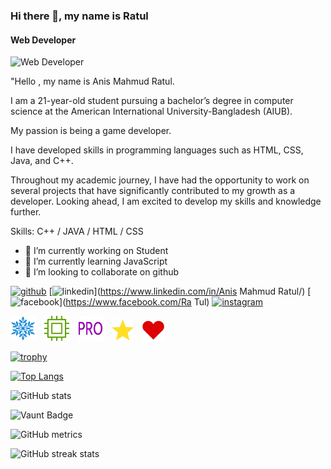 ### Hi there 👋, my name is Ratul
#### Web Developer
![Web Developer](https://scontent.fzyl2-2.fna.fbcdn.net/v/t39.30808-6/448656316_430299146638327_1314802956824854912_n.jpg?_nc_cat=106&ccb=1-7&_nc_sid=a5f93a&_nc_ohc=9DQXJfpR5PsQ7kNvgETb6Mu&_nc_ht=scontent.fzyl2-2.fna&oh=00_AYBs6ctotXL2y9fR46qT2HhKsvfhosLg1ZsPswZgwSfMmQ&oe=66C443B1)

"Hello , my name is Anis Mahmud Ratul.

 I am a 21-year-old student pursuing a bachelor’s degree in computer science at the American International University-Bangladesh (AIUB).

 My passion is being a game developer. 

I have developed skills in programming languages such as HTML, CSS, Java, and C++.

 Throughout my academic journey, I have had the opportunity to work on several projects that have significantly contributed to my growth as a developer. Looking ahead, I am excited to develop my skills and knowledge further. 



Skills: C++ / JAVA  / HTML / CSS

- 🔭 I’m currently working on Student 
- 🌱 I’m currently learning JavaScript 
- 👯 I’m looking to collaborate on github 


[<img src='https://cdn.jsdelivr.net/npm/simple-icons@3.0.1/icons/github.svg' alt='github' height='40'>](https://github.com/anismahmudratul)  [<img src='https://cdn.jsdelivr.net/npm/simple-icons@3.0.1/icons/linkedin.svg' alt='linkedin' height='40'>](https://www.linkedin.com/in/Anis Mahmud Ratul/)  [<img src='https://cdn.jsdelivr.net/npm/simple-icons@3.0.1/icons/facebook.svg' alt='facebook' height='40'>](https://www.facebook.com/Ra Tul)  [<img src='https://cdn.jsdelivr.net/npm/simple-icons@3.0.1/icons/instagram.svg' alt='instagram' height='40'>](https://www.instagram.com/ra___tullll/)  

<a href='https://archiveprogram.github.com/'><img src='https://raw.githubusercontent.com/acervenky/animated-github-badges/master/assets/acbadge.gif' width='40' height='40'></a> <a href='https://docs.github.com/en/developers'><img src='https://raw.githubusercontent.com/acervenky/animated-github-badges/master/assets/devbadge.gif' width='40' height='40'></a> <a href='https://github.com/pricing'><img src='https://raw.githubusercontent.com/acervenky/animated-github-badges/master/assets/pro.gif' width='40' height='40'></a> <a href='https://stars.github.com/'><img src='https://raw.githubusercontent.com/acervenky/animated-github-badges/master/assets/starbadge.gif' width='35' height='35'></a> <a href='https://docs.github.com/en/github/supporting-the-open-source-community-with-github-sponsors'><img src='https://raw.githubusercontent.com/acervenky/animated-github-badges/master/assets/sponsorbadge.gif' width='35' height='35'></a> 

[![trophy](https://github-profile-trophy.vercel.app/?username=anismahmudratul)](https://github.com/ryo-ma/github-profile-trophy)

[![Top Langs](https://github-readme-stats.vercel.app/api/top-langs/?username=anismahmudratul)](https://github.com/anuraghazra/github-readme-stats)

![GitHub stats](https://github-readme-stats.vercel.app/api?username=anismahmudratul&show_icons=true&count_private=true)  

![Vaunt Badge](https://api.vaunt.dev/v1/github/entities/anismahmudratul/contributions?format=svg&private=true)  

![GitHub metrics](https://metrics.lecoq.io/anismahmudratul)  

![GitHub streak stats](https://streak-stats.demolab.com/?user=anismahmudratul)  



